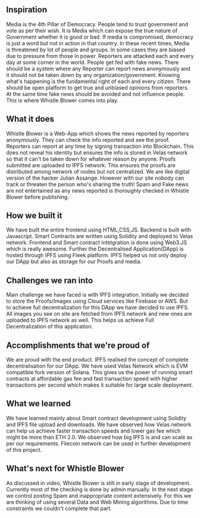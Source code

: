 ## Inspiration
Media is the 4th Pillar of Democracy. People tend to trust government and vote as per their wish. It is Media which can expose the true nature of Government whether it is good or bad. If media is compromised, democracy is just a word but not in action in that country. In these recent times, Media is threatened by lot of people and groups. In some cases they are biased due to pressure from those in power. Reporters are attacked each and every day at some corner in the world. People get fed with fake news. There should be a system where any Reporter can report news anonymously and it should not be taken down by any organization/government. Knowing what's happening is the fundamental right of each and every citizen. There should be open platform to get true and unbiased opinions from reporters. At the same time fake news should be avoided and not influence people. This is where Whistle Blower comes into play.
## What it does
Whistle Blower is a Web-App which shows the news reported by reporters anonymously. They can check the info reported and see the proof. Reporters can report at any time by signing transaction into Blockchain. This does not reveal his identity but ensures the info is stored in Velas network so that it can't be taken down for whatever reason by anyone. Proofs submitted are uploaded to IPFS network. This ensures the proofs are distributed among network of nodes but not centralized. We are like digital version of the hacker Julian Assange. However with our site nobody can track or threaten the person who's sharing the truth! Spam and Fake news are not entertained as any news reported is thoroughly checked in Whistle Blower before publishing.
## How we built it
We have built the entire frontend using HTML,CSS,JS. Backend is built with Javascript. Smart Contracts are written using Solidity and deployed to Velas network. Frontend and Smart contract intetgration is done using Web3.JS which is really awesome. Further the Decentralised Application(DApp) is hosted through IPFS using Fleek platform. IPFS helped us not only deploy our DApp but also as storage for our Proofs and media.
## Challenges we ran into
Main challenge we have faced is with IPFS integration. Initially we decided to store the Proofs/Images using Cloud services like Firebase or AWS. But to achieve full decentralization for this DApp we have decided to use IPFS. All images you see on site are fetched from IPFS network and new ones are uploaded to IPFS network as well. This helps us achieve Full Decentralization of this application.
## Accomplishments that we're proud of
We are proud with the end product. IPFS realised the concept of complete decentralisation for our DApp. We have used Velas Network which is EVM compatible fork version of Solana. This gives us the power of running smart contracts at affordable gas fee and fast transaction speed with higher transactions per second which makes it suitable for large scale deployment.
## What we learned
We have learned mainly about Smart contract development using Solidity and IPFS file upload and downloads. We have observed how Velas network can help us achieve faster transaction speeds and lower gas fee which might be more than ETH 2.0. We observed how big IPFS is and can scale as per our requirements. Filecoin network can be used in further development of this project.
## What's next for Whistle Blower
As discussed in video, Whistle Blower is still in early stage of development. Currently most of the checking is done by admin manually. In the next stage we control posting Spam and inappropriate content extensively. For this we are thinking of using several Data and Web Mining algorithms. Due to time constraints we couldn't complete that part.
